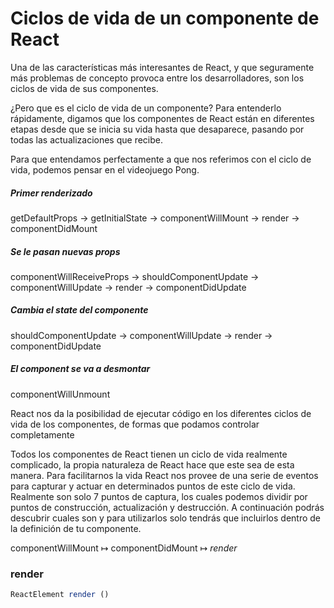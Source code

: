 # Ciclos de vida de un componente de React

Una de las características más interesantes de React, y que seguramente más problemas de concepto provoca entre los desarrolladores, son los ciclos de vida de sus componentes.

¿Pero que es el ciclo de vida de un componente? Para entenderlo rápidamente, digamos que los componentes de React están en diferentes etapas desde que se inicia su vida hasta que desaparece, pasando por todas las actualizaciones que recibe.

Para que entendamos perfectamente a que nos referimos con el ciclo de vida, podemos pensar en el videojuego Pong.

##### Primer renderizado  
getDefaultProps -> getInitialState -> componentWillMount -> render -> componentDidMount

##### Se le pasan nuevas _props_
componentWillReceiveProps -> shouldComponentUpdate -> componentWillUpdate -> render -> componentDidUpdate

##### Cambia el _state_ del componente  
shouldComponentUpdate -> componentWillUpdate -> render -> componentDidUpdate

##### El component se va a desmontar
componentWillUnmount

React nos da la posibilidad de ejecutar código en los diferentes ciclos de vida de los componentes, de formas que podamos controlar completamente  

Todos los componentes de React tienen un ciclo de vida realmente complicado, la propia naturaleza
de React hace que este sea de esta manera. Para facilitarnos la vida React nos provee de una serie
de eventos para capturar y actuar en determinados puntos de este ciclo de vida. Realmente son
solo 7 puntos de captura, los cuales podemos dividir por puntos de construcción, actualización y
destrucción.
A continuación podrás descubrir cuales son y para utilizarlos solo tendrás que incluirlos dentro de
la definición de tu componente.

componentWillMount ↦ componentDidMount ↦ *render*


### render




```js
ReactElement render ()
```
